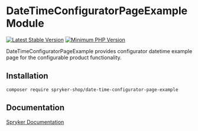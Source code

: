 # DateTimeConfiguratorPageExample Module
[![Latest Stable Version](https://poser.pugx.org/spryker-shop/date-time-configurator-page-example/v/stable.svg)](https://packagist.org/packages/spryker-shop/date-time-configurator-page-example)
[![Minimum PHP Version](https://img.shields.io/badge/php-%3E%3D%208.1-8892BF.svg)](https://php.net/)

DateTimeConfiguratorPageExample provides configurator datetime example page for the configurable product functionality.

## Installation

```
composer require spryker-shop/date-time-configurator-page-example
```

## Documentation

[Spryker Documentation](https://docs.spryker.com)
